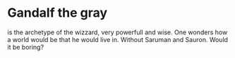 # Gandalf the gray

is the archetype of the wizzard, very powerfull and wise. One wonders how a world would be that he would live in. Without Saruman and Sauron. Would it be boring?
